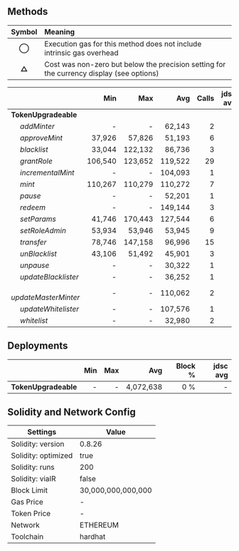## Methods
| **Symbol** | **Meaning**                                                                              |
| :--------: | :--------------------------------------------------------------------------------------- |
|    **◯**   | Execution gas for this method does not include intrinsic gas overhead                    |
|    **△**   | Cost was non-zero but below the precision setting for the currency display (see options) |

|                             |     Min |     Max |     Avg | Calls | jdsc avg |
| :-------------------------- | ------: | ------: | ------: | ----: | -------: |
| **TokenUpgradeable**        |         |         |         |       |          |
|        *addMinter*          |       - |       - |  62,143 |     2 |        - |
|        *approveMint*        |  37,926 |  57,826 |  51,193 |     6 |        - |
|        *blacklist*          |  33,044 | 122,132 |  86,736 |     3 |        - |
|        *grantRole*          | 106,540 | 123,652 | 119,522 |    29 |        - |
|        *incrementalMint*    |       - |       - | 104,093 |     1 |        - |
|        *mint*               | 110,267 | 110,279 | 110,272 |     7 |        - |
|        *pause*              |       - |       - |  52,201 |     1 |        - |
|        *redeem*             |       - |       - | 149,144 |     3 |        - |
|        *setParams*          |  41,746 | 170,443 | 127,544 |     6 |        - |
|        *setRoleAdmin*       |  53,934 |  53,946 |  53,945 |     9 |        - |
|        *transfer*           |  78,746 | 147,158 |  96,996 |    15 |        - |
|        *unBlacklist*        |  43,106 |  51,492 |  45,901 |     3 |        - |
|        *unpause*            |       - |       - |  30,322 |     1 |        - |
|        *updateBlacklister*  |       - |       - |  36,252 |     1 |        - |
|        *updateMasterMinter* |       - |       - | 110,062 |     2 |        - |
|        *updateWhitelister*  |       - |       - | 107,576 |     1 |        - |
|        *whitelist*          |       - |       - |  32,980 |     2 |        - |

## Deployments
|                      | Min | Max  |       Avg | Block % | jdsc avg |
| :------------------- | --: | ---: | --------: | ------: | -------: |
| **TokenUpgradeable** |   - |    - | 4,072,638 |     0 % |        - |

## Solidity and Network Config
| **Settings**        | **Value**          |
| ------------------- | ------------------ |
| Solidity: version   | 0.8.26             |
| Solidity: optimized | true               |
| Solidity: runs      | 200                |
| Solidity: viaIR     | false              |
| Block Limit         | 30,000,000,000,000 |
| Gas Price           | -                  |
| Token Price         | -                  |
| Network             | ETHEREUM           |
| Toolchain           | hardhat            |

